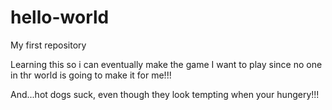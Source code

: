 # hello-world
My first repository

Learning this so i can eventually make the game I want to play since no one in thr world is going to make it for me!!!

And...hot dogs suck, even though they look tempting when your hungery!!!
